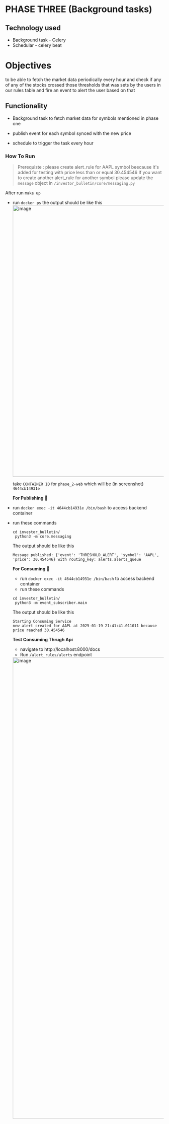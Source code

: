 # PHASE THREE (Background tasks)
## Technology used

* Background task - Celery
* Schedular - celery beat

# Objectives

to be able to fetch the market data periodically every hour and check if any of any of the stocks crossed those thresholds that was sets by the users in our rules table and fire an event to alert the user based on that

## Functionality

* Background task to fetch market data for symbols mentioned in phase one

* publish event for each symbol synced with the new price

* schedule to trigger the task every hour

### How To Run
> Prerequiste : please create alert_rule for AAPL symbol beecause it's added for testing with price less than or equal 30.454546
> If you want to create another alert_rule for another symbol please update the `message` object in `/investor_bulletin/core/messaging.py`


After run `make up` 
- run `docker ps`
  the output should be like this
  <img width="863" alt="image" src="https://github.com/user-attachments/assets/51bb7b7b-5b67-48d8-98b0-d3027a8f7bc8" />
  
  take `CONTAINER ID` for `phase_2-web` which will be (in screenshot) `4644cb14931e`

  **For Publishing** 📌
- run `docker exec -it 4644cb14931e /bin/bash` to access backend container
- run these commands
  ```
  cd investor_bulletin/
   python3 -m core.messaging
  ```
  The output should be like this
  ```
  Message published: {'event': 'THRESHOLD_ALERT', 'symbol': 'AAPL', 'price': 30.454546} with routing_key: alerts.alerts_queue
  ```
  **For Consuming** 🎯
  
  - run `docker exec -it 4644cb14931e /bin/bash` to access backend container
  - run these commands
  ```
  cd investor_bulletin/
   python3 -m event_subscriber.main
  ```
  The output should be like this
  ```
  Starting Consuming Service 
  new alert created for AAPL at 2025-01-19 21:41:41.011011 because price reached 30.454546
  ```
  **Test Consuming Thrugh Api**
  - navigate to http://localhost:8000/docs
  - Run `/alert_rules/alerts` endpoint
  <img width="1467" alt="image" src="https://github.com/user-attachments/assets/ff820cba-c285-4aa5-ad12-04791a0b9492" />
